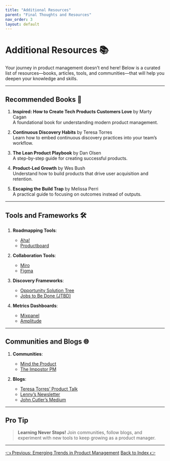 ```yaml
---
title: "Additional Resources"
parent: "Final Thoughts and Resources"
nav_order: 3
layout: default
---
```


# Additional Resources 📚

Your journey in product management doesn’t end here! Below is a curated list of resources—books, articles, tools, and communities—that will help you deepen your knowledge and skills.

---

## Recommended Books 📖

1. **Inspired: How to Create Tech Products Customers Love** by Marty Cagan  
   A foundational book for understanding modern product management.

2. **Continuous Discovery Habits** by Teresa Torres  
   Learn how to embed continuous discovery practices into your team’s workflow.

3. **The Lean Product Playbook** by Dan Olsen  
   A step-by-step guide for creating successful products.

4. **Product-Led Growth** by Wes Bush  
   Understand how to build products that drive user acquisition and retention.

5. **Escaping the Build Trap** by Melissa Perri  
   A practical guide to focusing on outcomes instead of outputs.

---

## Tools and Frameworks 🛠️

1. **Roadmapping Tools**:  
   - [Aha!](https://www.aha.io/)  
   - [Productboard](https://www.productboard.com/)  

2. **Collaboration Tools**:  
   - [Miro](https://miro.com/)  
   - [Figma](https://figma.com/)

3. **Discovery Frameworks**:  
   - [Opportunity Solution Tree](https://www.producttalk.org/opportunity-solution-tree/)  
   - [Jobs to Be Done (JTBD)](https://jtbd.info/)

4. **Metrics Dashboards**:  
   - [Mixpanel](https://mixpanel.com/)  
   - [Amplitude](https://amplitude.com/)

---

## Communities and Blogs 🌐

1. **Communities**:  
   - [Mind the Product](https://www.mindtheproduct.com/)  
   - [The Impostor PM](https://www.impostorpm.com/)  

2. **Blogs**:  
   - [Teresa Torres’ Product Talk](https://www.producttalk.org/)  
   - [Lenny’s Newsletter](https://www.lennysnewsletter.com/)  
   - [John Cutler’s Medium](https://medium.com/@johncutlefish)

---

## Pro Tip

> **Learning Never Stops!** Join communities, follow blogs, and experiment with new tools to keep growing as a product manager.

---

<div class="nav-buttons">
    <a href="/docs/8-final-thoughts-and-resources/emerging-trends-in-product-management" class="btn btn-secondary">👈 Previous: Emerging Trends in Product Management</a>
    <a href="/docs/8-final-thoughts-and-resources" class="btn btn-primary">Back to Index 👉</a>
</div>